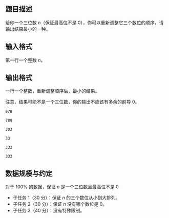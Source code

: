 ## 题目描述

给你一个三位数 $n$（保证最高位不是 $0$），你可以重新调整它三个数位的顺序，请输出结果最小的一种。

## 输入格式

第一行一个整数 $n$。  

## 输出格式

一行一个整数，重新调整顺序后，最小的结果。

注意，结果可能不是一个三位数，你的输出不应该有多余的前导 $0$。

```input1
978
```

```output1
789
```

```input2
303
```

```output2
33
```

```input3
333
```

```output3
333
```


## 数据规模与约定

对于 $100\%$ 的数据，保证 $n$ 是一个三位数且最高位不是 $0$

- 子任务 1（30 分）：保证 $n$ 的三个数位从小到大排列。
- 子任务 2（30 分）：保证 $n$ 没有哪个数位是 $0$。
- 子任务 3（40 分）：没有特殊限制。